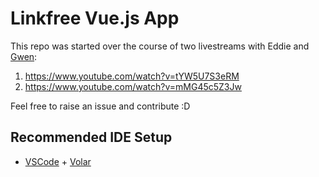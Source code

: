 # Linkfree Vue.js App

This repo was started over the course of two livestreams with Eddie and [Gwen](https://github.com/gwenf):

1. https://www.youtube.com/watch?v=tYW5U7S3eRM
2. https://www.youtube.com/watch?v=mMG45c5Z3Jw

Feel free to raise an issue and contribute :D

## Recommended IDE Setup

- [VSCode](https://code.visualstudio.com/) + [Volar](https://marketplace.visualstudio.com/items?itemName=johnsoncodehk.volar)

